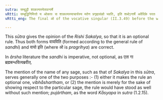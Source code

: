 ```yaml
---
sutra: सम्बुद्धौ शाकल्यस्येतावनार्षे
vRtti: सम्बुद्धिनिमित्तो य ओकारः स शाकल्यस्याचार्यस्य मतेन प्रगृह्यसंज्ञो भवति, इति शब्देऽनार्षे अवैदिके परतः ॥
vRtti_eng: The final ओ of the vocative singular (II.3.49) before the word इति according to _Sakalya_, in secular or non-vedic literature, is _pragrihya_.

---
```

This _sūtra_ gives the opinion of the _Rishi_ _Sakalya_, so that it is an optional rule. Thus both forms वायविति (formed according to the general rule of _sandhi_) and वायो इति (where ओ is _pragrihya_) are correct.

In _ârsha_ literature the _sandhi_ is imperative, not optional, as एता गा ब्रह्मबन्धवित्यब्रवीत्.

The mention of the name of any sage, such as that of _Sakalya_ in this _sūtra_, serves generally one of the two purposes :- (1) either it makes the rule an optional one, _vibhåshartham_, or (2) the mention is merely for the sake of showing respect to the particular sage, the rule would have stood as well without such mention; _pujártham_, as the word _Kåsyapa_ in _sutra_ (1.2.15).